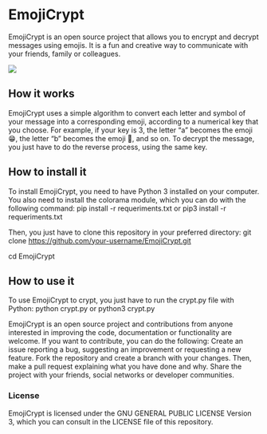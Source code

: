 # EmojiCrypt
EmojiCrypt is an open source project that allows you to encrypt and decrypt messages using emojis. It is a fun and creative way to communicate with your friends, family or colleagues.

![]("https://i.ibb.co/ZVLvQ7J/156shots-so.png)

## How it works
EmojiCrypt uses a simple algorithm to convert each letter and symbol of your message into a corresponding emoji, according to a numerical key that you choose. For example, if your key is 3, the letter “a” becomes the emoji 😁, the letter “b” becomes the emoji 🤣, and so on. To decrypt the message, you just have to do the reverse process, using the same key.
## How to install it
To install EmojiCrypt, you need to have Python 3 installed on your computer. You also need to install the colorama module, which you can do with the following command:
pip install -r requeriments.txt
or
pip3 install -r requeriments.txt

Then, you just have to clone this repository in your preferred directory:
git clone https://github.com/your-username/EmojiCrypt.git

cd EmojiCrypt

## How to use it
To use EmojiCrypt to crypt, you just have to run the crypt.py file with Python:
 python crypt.py
 or
 python3 crypt.py


EmojiCrypt is an open source project and contributions from anyone interested in improving the code, documentation or functionality are welcome. If you want to contribute, you can do the following:
Create an issue reporting a bug, suggesting an improvement or requesting a new feature.
Fork the repository and create a branch with your changes. Then, make a pull request explaining what you have done and why.
Share the project with your friends, social networks or developer communities.

### License
EmojiCrypt is licensed under the GNU GENERAL PUBLIC LICENSE Version 3, which you can consult in the LICENSE file of this repository.
